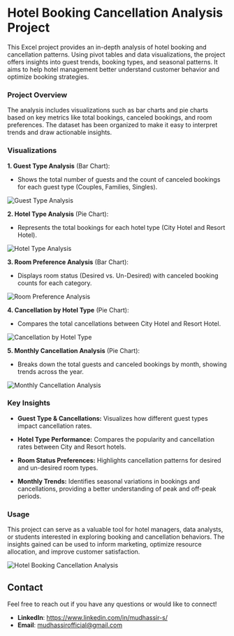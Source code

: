 # Hotel Booking Cancellation Analysis Project
This Excel project provides an in-depth analysis of hotel booking and cancellation patterns. Using pivot tables and data visualizations, the project offers insights into guest trends, booking types, and seasonal patterns. It aims to help hotel management better understand customer behavior and optimize booking strategies.


### Project Overview
The analysis includes visualizations such as bar charts and pie charts based on key metrics like total bookings, canceled bookings, and room preferences. The dataset has been organized to make it easy to interpret trends and draw actionable insights.


### Visualizations
**1. Guest Type Analysis** (Bar Chart):
   * Shows the total number of guests and the count of canceled bookings for each guest type (Couples, Families, Singles).

![Guest Type Analysis](https://github.com/user-attachments/assets/468709bf-4e73-4e05-ad74-1d69a28bc7a6)


**2. Hotel Type Analysis** (Pie Chart):
   * Represents the total bookings for each hotel type (City Hotel and Resort Hotel).

![Hotel Type Analysis](https://github.com/user-attachments/assets/a4f686d2-3e0b-4154-ab2e-7c8ad017904f)


**3. Room Preference Analysis** (Bar Chart):
   * Displays room status (Desired vs. Un-Desired) with canceled booking counts for each category.

![Room Preference Analysis](https://github.com/user-attachments/assets/d63d7d63-45bb-4557-bac0-a4723b39c72c)


**4. Cancellation by Hotel Type** (Pie Chart):
   * Compares the total cancellations between City Hotel and Resort Hotel.

![Cancellation by Hotel Type](https://github.com/user-attachments/assets/78e5307a-499c-40bc-b0cb-f489b4631c16)


**5. Monthly Cancellation Analysis** (Pie Chart):
   * Breaks down the total guests and canceled bookings by month, showing trends across the year.

![Monthly Cancellation Analysis](https://github.com/user-attachments/assets/f27b89a5-9b8d-4495-9689-9c77f130da5e)



### Key Insights

* **Guest Type & Cancellations:** Visualizes how different guest types impact cancellation rates.

* **Hotel Type Performance:** Compares the popularity and cancellation rates between City and Resort hotels.

* **Room Status Preferences:** Highlights cancellation patterns for desired and un-desired room types.

* **Monthly Trends:** Identifies seasonal variations in bookings and cancellations, providing a better understanding of peak and off-peak periods.



### Usage
This project can serve as a valuable tool for hotel managers, data analysts, or students interested in exploring booking and cancellation behaviors. The insights gained can be used to inform marketing, optimize resource allocation, and improve customer satisfaction.

![Hotel Booking Cancellation Analysis](https://github.com/user-attachments/assets/35ae35e8-dc9e-4c20-9edc-8ed3a66b42a9)


## Contact

Feel free to reach out if you have any questions or would like to connect!

- **LinkedIn**: https://www.linkedin.com/in/mudhassir-s/
- **Email**: mudhassirofficial@gmail.com

